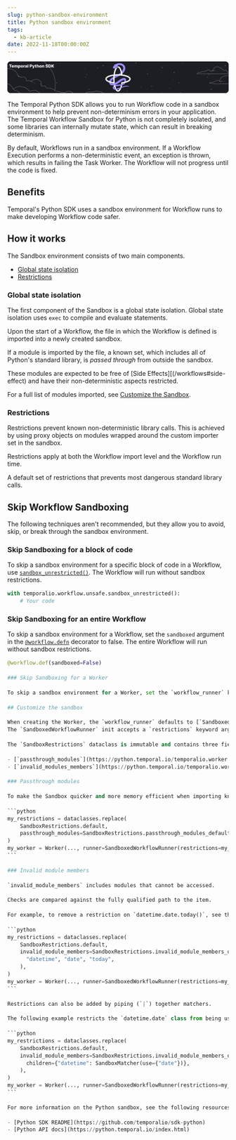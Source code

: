 ```yaml
---
slug: python-sandbox-environment
title: Python sandbox environment
tags:
  - kb-article
date: 2022-11-18T00:00:00Z
---
```


![Python sandbox](static/img/../../../static/img/python-sandbox.svg)

The Temporal Python SDK allows you to run Workflow code in a sandbox environment to help prevent non-determinism errors in your application.
The Temporal Workflow Sandbox for Python is not completely isolated, and some libraries can internally mutate state, which can result in breaking determinism.

<!-- truncate -->

By default, Workflows run in a sandbox environment.
If a Workflow Execution performs a non-deterministic event, an exception is thrown, which results in failing the Task Worker.
The Workflow will not progress until the code is fixed.

## Benefits

Temporal's Python SDK uses a sandbox environment for Workflow runs to make developing Workflow code safer.

## How it works

The Sandbox environment consists of two main components.

- [Global state isolation](#global-state-isolation)
- [Restrictions](#restrictions)

### Global state isolation

The first component of the Sandbox is a global state isolation.
Global state isolation uses `exec` to compile and evaluate statements.

Upon the start of a Workflow, the file in which the Workflow is defined is imported into a newly created sandbox.

If a module is imported by the file, a known set, which includes all of Python's standard library, is _passed through_ from outside the sandbox.

These modules are expected to be free of [Side Effects][(/workflows#side-effect) and have their non-deterministic aspects restricted.

For a full list of modules imported, see [Customize the Sandbox](#customize-the-sandbox).

### Restrictions

Restrictions prevent known non-deterministic library calls.
This is achieved by using proxy objects on modules wrapped around the custom importer set in the sandbox.

Restrictions apply at both the Workflow import level and the Workflow run time.

A default set of restrictions that prevents most dangerous standard library calls.

## Skip Workflow Sandboxing

The following techniques aren't recommended, but they allow you to avoid, skip, or break through the sandbox environment.

### Skip Sandboxing for a block of code

To skip a sandbox environment for a specific block of code in a Workflow, use [`sandbox_unrestricted()`](https://python.temporal.io/temporalio.workflow.unsafe.html#sandbox_unrestricted). The Workflow will run without sandbox restrictions.

```python
with temporalio.workflow.unsafe.sandbox_unrestricted():
    # Your code
```

### Skip Sandboxing for an entire Workflow

To skip a sandbox environment for a Workflow, set the `sandboxed` argument in the [`@workflow.defn`](https://python.temporal.io/temporalio.workflow.html#defn) decorator to false.
The entire Workflow will run without sandbox restrictions.

````python
@workflow.def(sandboxed=False)

### Skip Sandboxing for a Worker

To skip a sandbox environment for a Worker, set the `workflow_runner` keyword argument of the `Worker` init to [`UnsandboxedWorkflowRunner()`](https://python.temporal.io/temporalio.worker.UnsandboxedWorkflowRunner.html).

## Customize the sandbox

When creating the Worker, the `workflow_runner` defaults to [`SandboxedWorkflowRunner()`](https://python.temporal.io/temporalio.worker.workflow_sandbox.SandboxedWorkflowRunner.html).
The `SandboxedWorkflowRunner` init accepts a `restrictions` keyword argument that defines a set of restrictions to apply to this sandbox.

The `SandboxRestrictions` dataclass is immutable and contains three fields that can be customized, but only two have notable values.

- [`passthrough_modules`](https://python.temporal.io/temporalio.worker.workflow_sandbox.SandboxRestrictions.html#passthrough_modules)
- [`invalid_modules_members`](https://python.temporal.io/temporalio.worker.workflow_sandbox.SandboxRestrictions.html#invalid_module_members)

### Passthrough modules

To make the Sandbox quicker and more memory efficient when importing known third-party libraries, use [`passthrough_modules`](https://python.temporal.io/temporalio.worker.workflow_sandbox.SandboxRestrictions.html#passthrough_modules).

```python
my_restrictions = dataclasses.replace(
    SandboxRestrictions.default,
    passthrough_modules=SandboxRestrictions.passthrough_modules_default | SandboxMatcher(access={"pydantic"}),
)
my_worker = Worker(..., runner=SandboxedWorkflowRunner(restrictions=my_restrictions))
```

### Invalid module members

`invalid_module_members` includes modules that cannot be accessed.

Checks are compared against the fully qualified path to the item.

For example, to remove a restriction on `datetime.date.today()`, see the following example.

```python
my_restrictions = dataclasses.replace(
    SandboxRestrictions.default,
    invalid_module_members=SandboxRestrictions.invalid_module_members_default.with_child_unrestricted(
      "datetime", "date", "today",
    ),
)
my_worker = Worker(..., runner=SandboxedWorkflowRunner(restrictions=my_restrictions))
```

Restrictions can also be added by piping (`|`) together matchers.

The following example restricts the `datetime.date` class from being used.

```python
my_restrictions = dataclasses.replace(
    SandboxRestrictions.default,
    invalid_module_members=SandboxRestrictions.invalid_module_members_default | SandboxMatcher(
      children={"datetime": SandboxMatcher(use={"date"})},
    ),
)
my_worker = Worker(..., runner=SandboxedWorkflowRunner(restrictions=my_restrictions))
```

For more information on the Python sandbox, see the following resources.

- [Python SDK README](https://github.com/temporalio/sdk-python)
- [Python API docs](https://python.temporal.io/index.html)
